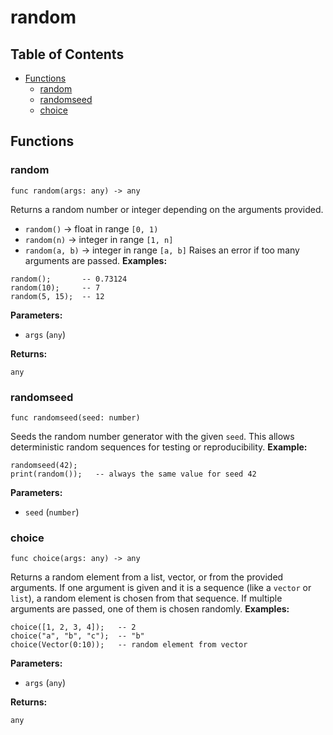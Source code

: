 # random

## Table of Contents

- [Functions](#functions)
  - [random](#random)
  - [randomseed](#randomseed)
  - [choice](#choice)

## Functions

### random

```xylia
func random(args: any) -> any
```

Returns a random number or integer depending on the arguments provided.
- `random()` → float in range `[0, 1)`
- `random(n)` → integer in range `[1, n]`
- `random(a, b)` → integer in range `[a, b]`
Raises an error if too many arguments are passed.
**Examples:**
```xylia
random();       -- 0.73124
random(10);     -- 7
random(5, 15);  -- 12
```

**Parameters:**

- `args` (`any`)

**Returns:**

`any` 

### randomseed

```xylia
func randomseed(seed: number)
```

Seeds the random number generator with the given `seed`.
This allows deterministic random sequences for testing or reproducibility.
**Example:**
```xylia
randomseed(42);
print(random());   -- always the same value for seed 42
```

**Parameters:**

- `seed` (`number`)

### choice

```xylia
func choice(args: any) -> any
```

Returns a random element from a list, vector, or from the provided arguments.
If one argument is given and it is a sequence (like a `vector` or `list`),
a random element is chosen from that sequence.
If multiple arguments are passed, one of them is chosen randomly.
**Examples:**
```xylia
choice([1, 2, 3, 4]);   -- 2
choice("a", "b", "c");  -- "b"
choice(Vector(0:10));   -- random element from vector
```

**Parameters:**

- `args` (`any`)

**Returns:**

`any` 

